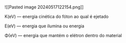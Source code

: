 ![[Pasted image 20240517122154.png]]

K(eV) — energia cinética do fóton ao qual é ejetado 

E(eV) — energia que ilumina ou energia 

Φ(eV) — energia que mantém o elétron dentro do material

